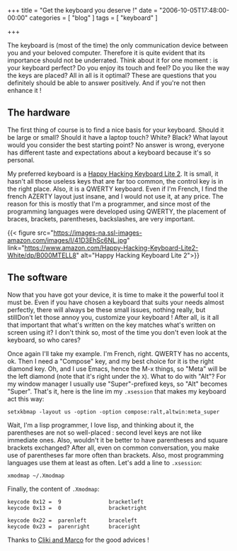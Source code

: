 +++
title = "Get the keyboard you deserve !"
date = "2006-10-05T17:48:00-00:00"
categories = [ "blog" ]
tags = [ "keyboard" ]

+++


The keyboard is (most of the time) the only communication device between you
and your beloved computer. Therefore it is quite evident that its importance
should not be underrated.  Think about it for one moment : is your keyboard
perfect? Do you enjoy its touch and feel? Do you like the way the keys are
placed? All in all is it optimal?  These are questions that you definitely
should be able to answer positively. And if you're not then enhance it !

## The hardware

The first thing of course is to find a nice basis for your keyboard. Should it
be large or small? Should it have a laptop touch? White? Black? What layout
would you consider the best starting point?  No answer is wrong, everyone has
different taste and expectations about a keyboard because it's so personal.

My preferred keyboard is
a
[Happy Hacking Keyboard Lite 2](https://www.amazon.com/Happy-Hacking-Keyboard-Lite2-White/dp/B000MTELL8). It
is small, it hasn't all those useless keys that are far too common, the control
key is in the right place. Also, it is a QWERTY keyboard. Even if I'm French,
I find the french AZERTY layout just insane, and I would not use it, at any
price. The reason for this is mostly that I'm a programmer, and since most of
the programming languages were developed using QWERTY, the placement of braces,
brackets, parentheses, backslashes, are very
important.

{{< figure src="https://images-na.ssl-images-amazon.com/images/I/41D3EhSc6NL.jpg" link="https://www.amazon.com/Happy-Hacking-Keyboard-Lite2-White/dp/B000MTELL8" alt="Happy Hacking Keyboard Lite 2">}}

## The software

Now that you have got your device, it is time to make it the powerful tool it
must be. Even if you have chosen a keyboard that suits your needs almost
perfectly, there will always be these small issues, nothing really, but
stillDon't let those annoy you, customize your keyboard !  After all, is it all
that important that what's written on the key matches what's written on screen
using it? I don't think so, most of the time you don't even look at the
keyboard, so who cares?

Once again I'll take my example. I'm French, right. QWERTY has no accents,
ok. Then I need a "Compose" key, and my best choice for it is the right diamond
key. Oh, and I use Emacs, hence the M-x things, so "Meta" will be the left
diamond (note that it's right under the `X`). What to do with "Alt"? For my
window manager I usually use "Super"-prefixed keys, so "Alt" becomes
"Super". That's it, here is the line im my `.xsession` that makes my keyboard
act this way:

```
setxkbmap -layout us -option -option compose:ralt,altwin:meta_super
```

Wait, I'm a lisp programmer, I love lisp, and thinking about it, the
parentheses are not so well-placed : second level keys are not like immediate
ones. Also, wouldn't it be better to have parentheses and square brackets
exchanged? After all, even on common conversation, you make use of parentheses
far more often than brackets. Also, most programming languages use them at
least as often.  Let's add a line to `.xsession`:

```
xmodmap ~/.Xmodmap
```

Finally, the content of  `.Xmodmap`:

```
keycode 0x12 =  9               bracketleft
keycode 0x13 =  0               bracketright

keycode 0x22 =  parenleft       braceleft
keycode 0x23 =  parenright      braceright
```

Thanks to
[Cliki and Marco](http://www.cliki.net/Editing%20Lisp%20Code%20with%20Emacs)
for the good advices !
